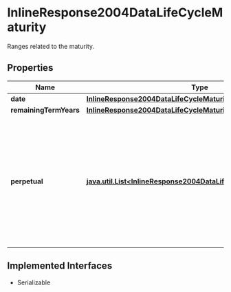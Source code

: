 

# InlineResponse2004DataLifeCycleMaturity

Ranges related to the maturity.

## Properties

Name | Type | Description | Notes
------------ | ------------- | ------------- | -------------
**date** | [**InlineResponse2004DataLifeCycleMaturityDate**](InlineResponse2004DataLifeCycleMaturityDate.md) |  |  [optional]
**remainingTermYears** | [**InlineResponse2004DataLifeCycleMaturityRemainingTermYears**](InlineResponse2004DataLifeCycleMaturityRemainingTermYears.md) |  |  [optional]
**perpetual** | [**java.util.List&lt;InlineResponse2004DataLifeCycleMaturityPerpetual&gt;**](InlineResponse2004DataLifeCycleMaturityPerpetual.md) | Indicates whether perpetual and non-perpetual debt instruments are among the results. A perpetual debt instrument is one that does not mature. |  [optional]


## Implemented Interfaces

* Serializable


